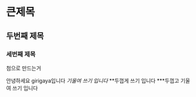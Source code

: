 # 큰제목
## 두번째 제목
### 세번째 제목

첨으로 만드는거


안녕하세요 girigaya입니다
 *기울여 쓰기 입니다*
 **두껍게 쓰기 입니다
 ***두껍고 기울여 쓰기 입니다

